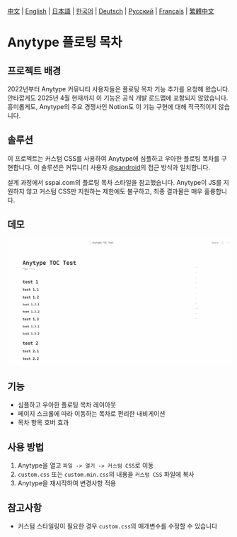 [中文](../README.md) | [English](README_en-US.md) | [日本語](README_ja-JP.md) | [한국어](README_ko-KR.md) | [Deutsch](README_de-DE.md) | [Русский](README_ru-RU.md) | [Français](README_fr-FR.md) | [繁體中文](README_zh-TW.md)

# Anytype 플로팅 목차

## 프로젝트 배경
2022년부터 Anytype 커뮤니티 사용자들은 플로팅 목차 기능 추가를 요청해 왔습니다. 안타깝게도 2025년 4월 현재까지 이 기능은 공식 개발 로드맵에 포함되지 않았습니다. 흥미롭게도, Anytype의 주요 경쟁사인 Notion도 이 기능 구현에 대해 적극적이지 않습니다.

## 솔루션
이 프로젝트는 커스텀 CSS를 사용하여 Anytype에 심플하고 우아한 플로팅 목차를 구현합니다. 이 솔루션은 커뮤니티 사용자 [@sandroid](https://community.anytype.io/t/custom-table-of-contents-custom-css/27360/8)의 접근 방식과 일치합니다.

설계 과정에서 sspai.com의 플로팅 목차 스타일을 참고했습니다. Anytype이 JS를 지원하지 않고 커스텀 CSS만 지원하는 제한에도 불구하고, 최종 결과물은 매우 훌륭합니다.

## 데모
![플로팅 목차 데모](../image/IMG_20250411_234639.gif)

## 기능
- 심플하고 우아한 플로팅 목차 레이아웃
- 페이지 스크롤에 따라 이동하는 목차로 편리한 내비게이션
- 목차 항목 호버 효과

## 사용 방법
1. Anytype을 열고 `파일 -> 열기 -> 커스텀 CSS`로 이동
2. `custom.css` 또는 `custom.min.css`의 내용을 `커스텀 CSS` 파일에 복사
3. Anytype을 재시작하여 변경사항 적용

## 참고사항
- 커스텀 스타일링이 필요한 경우 `custom.css`의 매개변수를 수정할 수 있습니다 